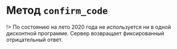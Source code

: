 # Метод `confirm_code`

!> По состоянию на лето 2020 года не используется ни в одной дисконтной программе. Сервер возвращает фиксированный отрицательный ответ.